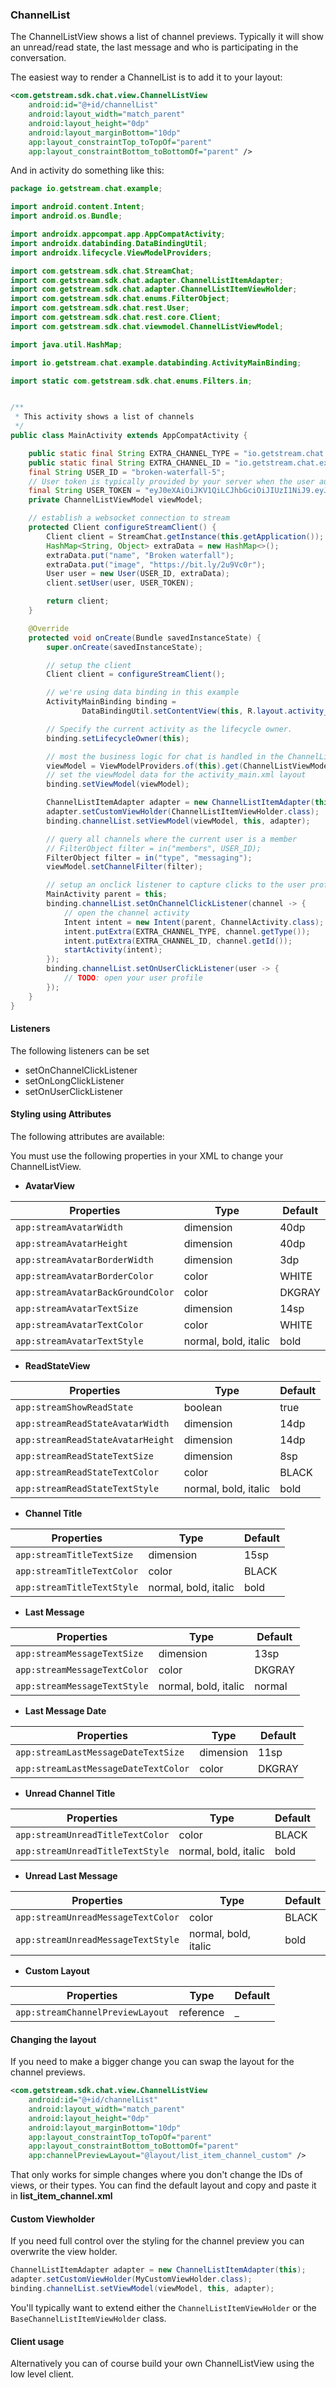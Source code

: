 ### ChannelList

The ChannelListView shows a list of channel previews.
Typically it will show an unread/read state, the last message and who is participating in the conversation.

The easiest way to render a ChannelList is to add it to your layout:

```xml
<com.getstream.sdk.chat.view.ChannelListView
    android:id="@+id/channelList"
    android:layout_width="match_parent"
    android:layout_height="0dp"
    android:layout_marginBottom="10dp"
    app:layout_constraintTop_toTopOf="parent"
    app:layout_constraintBottom_toBottomOf="parent" />
```

And in activity do something like this:

```java
package io.getstream.chat.example;

import android.content.Intent;
import android.os.Bundle;

import androidx.appcompat.app.AppCompatActivity;
import androidx.databinding.DataBindingUtil;
import androidx.lifecycle.ViewModelProviders;

import com.getstream.sdk.chat.StreamChat;
import com.getstream.sdk.chat.adapter.ChannelListItemAdapter;
import com.getstream.sdk.chat.adapter.ChannelListItemViewHolder;
import com.getstream.sdk.chat.enums.FilterObject;
import com.getstream.sdk.chat.rest.User;
import com.getstream.sdk.chat.rest.core.Client;
import com.getstream.sdk.chat.viewmodel.ChannelListViewModel;

import java.util.HashMap;

import io.getstream.chat.example.databinding.ActivityMainBinding;

import static com.getstream.sdk.chat.enums.Filters.in;


/**
 * This activity shows a list of channels
 */
public class MainActivity extends AppCompatActivity {

    public static final String EXTRA_CHANNEL_TYPE = "io.getstream.chat.example.CHANNEL_TYPE";
    public static final String EXTRA_CHANNEL_ID = "io.getstream.chat.example.CHANNEL_ID";
    final String USER_ID = "broken-waterfall-5";
    // User token is typically provided by your server when the user authenticates
    final String USER_TOKEN = "eyJ0eXAiOiJKV1QiLCJhbGciOiJIUzI1NiJ9.eyJ1c2VyX2lkIjoiYnJva2VuLXdhdGVyZmFsbC01In0.d1xKTlD_D0G-VsBoDBNbaLjO-2XWNA8rlTm4ru4sMHg";
    private ChannelListViewModel viewModel;

    // establish a websocket connection to stream
    protected Client configureStreamClient() {
        Client client = StreamChat.getInstance(this.getApplication());
        HashMap<String, Object> extraData = new HashMap<>();
        extraData.put("name", "Broken waterfall");
        extraData.put("image", "https://bit.ly/2u9Vc0r");
        User user = new User(USER_ID, extraData);
        client.setUser(user, USER_TOKEN);

        return client;
    }

    @Override
    protected void onCreate(Bundle savedInstanceState) {
        super.onCreate(savedInstanceState);

        // setup the client
        Client client = configureStreamClient();

        // we're using data binding in this example
        ActivityMainBinding binding =
                DataBindingUtil.setContentView(this, R.layout.activity_main);

        // Specify the current activity as the lifecycle owner.
        binding.setLifecycleOwner(this);

        // most the business logic for chat is handled in the ChannelListViewModel view model
        viewModel = ViewModelProviders.of(this).get(ChannelListViewModel.class);
        // set the viewModel data for the activity_main.xml layout
        binding.setViewModel(viewModel);

        ChannelListItemAdapter adapter = new ChannelListItemAdapter(this);
        adapter.setCustomViewHolder(ChannelListItemViewHolder.class);
        binding.channelList.setViewModel(viewModel, this, adapter);

        // query all channels where the current user is a member
        // FilterObject filter = in("members", USER_ID);
        FilterObject filter = in("type", "messaging");
        viewModel.setChannelFilter(filter);

        // setup an onclick listener to capture clicks to the user profile or channel
        MainActivity parent = this;
        binding.channelList.setOnChannelClickListener(channel -> {
            // open the channel activity
            Intent intent = new Intent(parent, ChannelActivity.class);
            intent.putExtra(EXTRA_CHANNEL_TYPE, channel.getType());
            intent.putExtra(EXTRA_CHANNEL_ID, channel.getId());
            startActivity(intent);
        });
        binding.channelList.setOnUserClickListener(user -> {
            // TODO: open your user profile
        });
    }
}
```

#### Listeners

The following listeners can be set

* setOnChannelClickListener
* setOnLongClickListener
* setOnUserClickListener

#### Styling using Attributes

The following attributes are available:

You must use the following properties in your XML to change your ChannelListView.

- **AvatarView**

| Properties                          | Type                  | Default |
| ----------------------------------- | --------------------- | ------- |
| `app:streamAvatarWidth`             | dimension             | 40dp    |
| `app:streamAvatarHeight`            | dimension             | 40dp    |
| `app:streamAvatarBorderWidth`       | dimension             | 3dp     |
| `app:streamAvatarBorderColor`       | color                 | WHITE   |
| `app:streamAvatarBackGroundColor`   | color                 | DKGRAY  |
| `app:streamAvatarTextSize`          | dimension             | 14sp    |
| `app:streamAvatarTextColor`         | color                 | WHITE   |
| `app:streamAvatarTextStyle`         | normal, bold, italic  | bold    |

- **ReadStateView**

| Properties                          | Type                  | Default |
| ----------------------------------- | --------------------- | ------- |
| `app:streamShowReadState`           | boolean               | true    |
| `app:streamReadStateAvatarWidth`    | dimension             | 14dp    |
| `app:streamReadStateAvatarHeight`   | dimension             | 14dp    |
| `app:streamReadStateTextSize`       | dimension             | 8sp     |
| `app:streamReadStateTextColor`      | color                 | BLACK   |
| `app:streamReadStateTextStyle`      | normal, bold, italic  | bold    |

- **Channel Title**

| Properties                          | Type                  | Default |
| ----------------------------------- | --------------------- | ------- |
| `app:streamTitleTextSize`           | dimension             | 15sp    |
| `app:streamTitleTextColor`          | color                 | BLACK   |
| `app:streamTitleTextStyle`          | normal, bold, italic  | bold    |

- **Last Message**

| Properties                          | Type                  | Default |
| ----------------------------------- | --------------------- | ------- |
| `app:streamMessageTextSize`         | dimension             | 13sp    |
| `app:streamMessageTextColor`        | color                 | DKGRAY  |
| `app:streamMessageTextStyle`        | normal, bold, italic  | normal  |

- **Last Message Date**

| Properties                          | Type                  | Default |
| ----------------------------------- | --------------------- | ------- |
| `app:streamLastMessageDateTextSize` | dimension             | 11sp    |
| `app:streamLastMessageDateTextColor`| color                 | DKGRAY  |

- **Unread Channel Title**

| Properties                          | Type                  | Default |
| ----------------------------------- | --------------------- | ------- |
| `app:streamUnreadTitleTextColor`    | color                 | BLACK   |
| `app:streamUnreadTitleTextStyle`    | normal, bold, italic  | bold    |

- **Unread Last Message**

| Properties                          | Type                  | Default |
| ----------------------------------- | --------------------- | ------- |
| `app:streamUnreadMessageTextColor`  | color                 | BLACK   |
| `app:streamUnreadMessageTextStyle`  | normal, bold, italic  | bold    |

- **Custom Layout**

| Properties                          | Type                  | Default |
| ----------------------------------- | --------------------- | ------- |
| `app:streamChannelPreviewLayout`    | reference             |  _      |


#### Changing the layout

If you need to make a bigger change you can swap the layout for the channel previews.

```xml
<com.getstream.sdk.chat.view.ChannelListView
    android:id="@+id/channelList"
    android:layout_width="match_parent"
    android:layout_height="0dp"
    android:layout_marginBottom="10dp"
    app:layout_constraintTop_toTopOf="parent"
    app:layout_constraintBottom_toBottomOf="parent"
    app:channelPreviewLayout="@layout/list_item_channel_custom" />
```

That only works for simple changes where you don't change the IDs of views, or their types.
You can find the default layout and copy and paste it in **list_item_channel.xml**

#### Custom Viewholder

If you need full control over the styling for the channel preview you can overwrite the view holder.

```java
ChannelListItemAdapter adapter = new ChannelListItemAdapter(this);
adapter.setCustomViewHolder(MyCustomViewHolder.class);
binding.channelList.setViewModel(viewModel, this, adapter);
```

You'll typically want to extend either the `ChannelListItemViewHolder` or the `BaseChannelListItemViewHolder` class.

#### Client usage

Alternatively you can of course build your own ChannelListView using the low level client.
